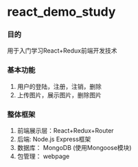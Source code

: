 # react_demo_study

### 目的
 用于入门学习React+Redux前端开发技术

### 基本功能
 1. 用户的登陆，注册，注销，删除
 2. 上传图片，展示图片，删除图片

### 整体框架
 1. 前端展示层：React+Redux+Router
 2. 后端: Node.js Express框架
 3. 数据库： MongoDB (使用Mongoose模块)
 4. 包管理： webpage
